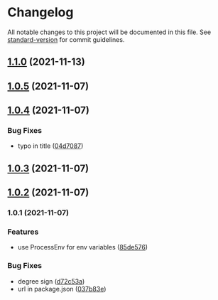 # Changelog

All notable changes to this project will be documented in this file. See [standard-version](https://github.com/conventional-changelog/standard-version) for commit guidelines.

## [1.1.0](https://gitlab.com/4s1/snow-white-ui/compare/v1.0.5...v1.1.0) (2021-11-13)

## [1.0.5](https://gitlab.com/4s1/snow-white-ui/compare/v1.0.4...v1.0.5) (2021-11-07)

## [1.0.4](https://gitlab.com/4s1/snow-white-ui/compare/v1.0.3...v1.0.4) (2021-11-07)

### Bug Fixes

- typo in title ([04d7087](https://gitlab.com/4s1/snow-white-ui/commit/04d7087841e7be9b92da1d1af1e14bf2be39e8d7))

## [1.0.3](https://gitlab.com/4s1/snow-white-ui/compare/v1.0.2...v1.0.3) (2021-11-07)

## [1.0.2](https://gitlab.com/4s1/snow-white-ui/compare/v1.0.1...v1.0.2) (2021-11-07)

### 1.0.1 (2021-11-07)

### Features

- use ProcessEnv for env variables ([85de576](https://gitlab.com/4s1/snow-white-ui/commit/85de576f55e08b1ff86de174e980b7c801df36f8))

### Bug Fixes

- degree sign ([d72c53a](https://gitlab.com/4s1/snow-white-ui/commit/d72c53a7b8565c41ed400aeb1117e837bb4dde93))
- url in package.json ([037b83e](https://gitlab.com/4s1/snow-white-ui/commit/037b83e6f0ee77b79d28eb7d7adbebae7cc40c2a))
